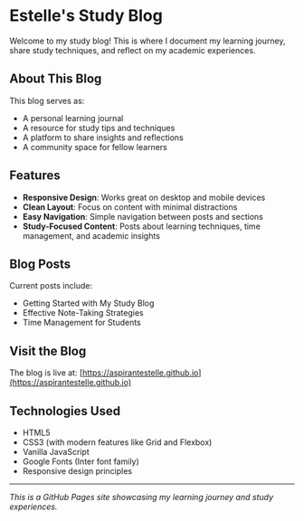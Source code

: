# Estelle's Study Blog

Welcome to my study blog! This is where I document my learning journey, share study techniques, and reflect on my academic experiences.

## About This Blog

This blog serves as:
- A personal learning journal
- A resource for study tips and techniques
- A platform to share insights and reflections
- A community space for fellow learners

## Features

- **Responsive Design**: Works great on desktop and mobile devices
- **Clean Layout**: Focus on content with minimal distractions
- **Easy Navigation**: Simple navigation between posts and sections
- **Study-Focused Content**: Posts about learning techniques, time management, and academic insights

## Blog Posts

Current posts include:
- Getting Started with My Study Blog
- Effective Note-Taking Strategies
- Time Management for Students

## Visit the Blog

The blog is live at: [https://aspirantestelle.github.io](https://aspirantestelle.github.io)

## Technologies Used

- HTML5
- CSS3 (with modern features like Grid and Flexbox)
- Vanilla JavaScript
- Google Fonts (Inter font family)
- Responsive design principles

---

*This is a GitHub Pages site showcasing my learning journey and study experiences.*